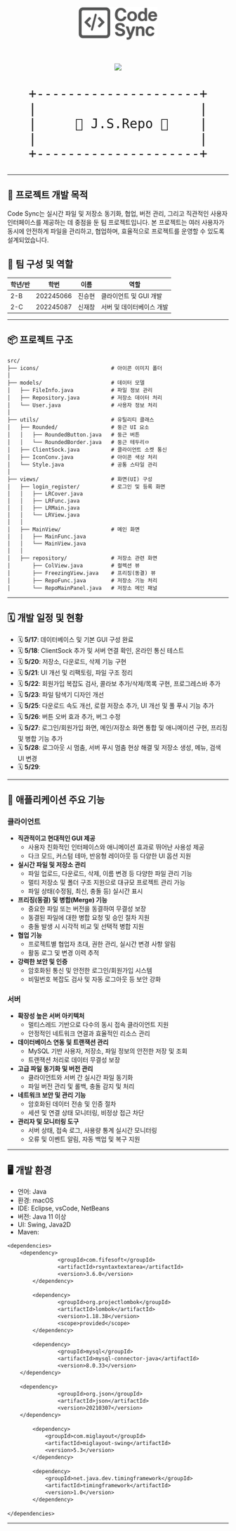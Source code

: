 <p align="center">
  <img src="src/icons/logo.png" alt="Code Sync Logo" width="180"/>
</p>


<h1 align="center">
  <img src="https://img.shields.io/badge/TEAM-6A5ACD?style=for-the-badge&logoColor=white" width="150">
</h1>
<pre align="center" style="font-size: 2.1em;">
+---------------------+
|                     |
|     🌟 J.S.Repo 🌟    |
|                     |
+---------------------+
</pre>

---

## 🚀 프로젝트 개발 목적

Code Sync는 실시간 파일 및 저장소 동기화, 협업, 버전 관리, 그리고 직관적인 사용자 인터페이스를 제공하는 데 중점을 둔 팀 프로젝트입니다. 본 프로젝트는 여러 사용자가 동시에 안전하게 파일을 관리하고, 협업하며, 효율적으로 프로젝트를 운영할 수 있도록 설계되었습니다.

## 👥 팀 구성 및 역할

| 학년/반 | 학번      | 이름   | 역할                      |
| ------- | --------- | ------ | ------------------------- |
| 2-B     | 202245066 | 진승현 | 클라이언트 및 GUI 개발    |
| 2-C     | 202245087 | 신재창 | 서버 및 데이터베이스 개발 |

---

## 📦 프로젝트 구조

```
src/
├── icons/                       # 아이콘 이미지 폴더
│
├── models/                      # 데이터 모델
│   ├── FileInfo.java            # 파일 정보 관리
│   ├── Repository.java          # 저장소 데이터 처리
│   └── User.java                # 사용자 정보 처리
│
├── utils/                       # 유틸리티 클래스
│   ├── Rounded/                 # 둥근 UI 요소
│   │   ├── RoundedButton.java   # 둥근 버튼
│   │   └── RoundedBorder.java   # 둥근 테두리ㅁ
│   ├── ClientSock.java          # 클라이언트 소켓 통신
│   ├── IconConv.java            # 아이콘 색상 처리
│   └── Style.java               # 공통 스타일 관리
│
├── views/                       # 화면(UI) 구성
│   ├── login_register/          # 로그인 및 등록 화면
│   │   ├── LRCover.java
│   │   ├── LRFunc.java
│   │   ├── LRMain.java
│   │   └── LRView.java
│   │
│   ├── MainView/                # 메인 화면
│   │   ├── MainFunc.java
│   │   └── MainView.java
│   │
│   ├── repository/              # 저장소 관련 화면
│       ├── ColView.java         # 컬렉션 뷰
│       ├── FreezingView.java    # 프리징(동결) 뷰
│       ├── RepoFunc.java        # 저장소 기능 처리
│       └── RepoMainPanel.java   # 저장소 메인 패널
```

---

## 🗓️ 개발 일정 및 현황

- 🗓️ **5/17**: 데이터베이스 및 기본 GUI 구성 완료
- 🗓️ **5/18**: ClientSock 추가 및 서버 연결 확인, 온라인 통신 테스트
- 🗓️ **5/20**: 저장소, 다운로드, 삭제 기능 구현
- 🗓️ **5/21**: UI 개선 및 리팩토링, 파일 구조 정리
- 🗓️ **5/22**: 회원가입 복잡도 검사, 콜라보 추가/삭제/목록 구현, 프로그레스바 추가
- 🗓️ **5/23**: 파일 탐색기 디자인 개선
- 🗓️ **5/25**: 다운로드 속도 개선, 로컬 저장소 추가, UI 개선 및 풀 푸시 기능 추가
- 🗓️ **5/26**: 버튼 오버 효과 추가, 버그 수정
- 🗓️ **5/27**: 로그인/회원가입 화면, 메인/저장소 화면 통합 및 애니메이션 구현, 프리징 및 병합 기능 추가
- 🗓️ **5/28**: 로그아웃 시 멈춤, 서버 푸시 멈춤 현상 해결 및 저장소 생성, 메뉴, 검색 UI 변경
- 🗓️ **5/29**:

---

## 🎯 애플리케이션 주요 기능

### 클라이언트

- **직관적이고 현대적인 GUI 제공**
  - 사용자 친화적인 인터페이스와 애니메이션 효과로 뛰어난 사용성 제공
  - 다크 모드, 커스텀 테마, 반응형 레이아웃 등 다양한 UI 옵션 지원
- **실시간 파일 및 저장소 관리**
  - 파일 업로드, 다운로드, 삭제, 이름 변경 등 다양한 파일 관리 기능
  - 멀티 저장소 및 폴더 구조 지원으로 대규모 프로젝트 관리 가능
  - 파일 상태(수정됨, 최신, 충돌 등) 실시간 표시
- **프리징(동결) 및 병합(Merge) 기능**
  - 중요한 파일 또는 버전을 동결하여 무결성 보장
  - 동결된 파일에 대한 병합 요청 및 승인 절차 지원
  - 충돌 발생 시 시각적 비교 및 선택적 병합 지원
- **협업 기능**
  - 프로젝트별 협업자 초대, 권한 관리, 실시간 변경 사항 알림
  - 활동 로그 및 변경 이력 추적
- **강력한 보안 및 인증**
  - 암호화된 통신 및 안전한 로그인/회원가입 시스템
  - 비밀번호 복잡도 검사 및 자동 로그아웃 등 보안 강화

### 서버

- **확장성 높은 서버 아키텍처**
  - 멀티스레드 기반으로 다수의 동시 접속 클라이언트 지원
  - 안정적인 네트워크 연결과 효율적인 리소스 관리
- **데이터베이스 연동 및 트랜잭션 관리**
  - MySQL 기반 사용자, 저장소, 파일 정보의 안전한 저장 및 조회
  - 트랜잭션 처리로 데이터 무결성 보장
- **고급 파일 동기화 및 버전 관리**
  - 클라이언트와 서버 간 실시간 파일 동기화
  - 파일 버전 관리 및 롤백, 충돌 감지 및 처리
- **네트워크 보안 및 관리 기능**
  - 암호화된 데이터 전송 및 인증 절차
  - 세션 및 연결 상태 모니터링, 비정상 접근 차단
- **관리자 및 모니터링 도구**
  - 서버 상태, 접속 로그, 사용량 통계 실시간 모니터링
  - 오류 및 이벤트 알림, 자동 백업 및 복구 지원

---

## 🖥️ 개발 환경

- 언어: Java
- 환경: macOS
- IDE: Eclipse, vsCode, NetBeans
- 버전: Java 11 이상
- UI: Swing, Java2D
- Maven:

```
<dependencies>
	<dependency>
            	<groupId>com.fifesoft</groupId>
            	<artifactId>rsyntaxtextarea</artifactId>
            	<version>3.6.0</version>
        </dependency>

        <dependency>
            	<groupId>org.projectlombok</groupId>
            	<artifactId>lombok</artifactId>
            	<version>1.18.38</version>
            	<scope>provided</scope>
        </dependency>

        <dependency>
            	<groupId>mysql</groupId>
            	<artifactId>mysql-connector-java</artifactId>
            	<version>8.0.33</version>
	</dependency>

	<dependency>
             	<groupId>org.json</groupId>
             	<artifactId>json</artifactId>
             	<version>20210307</version>
	</dependency>

    	<dependency>
        	<groupId>com.miglayout</groupId>
        	<artifactId>miglayout-swing</artifactId>
        	<version>5.3</version>
    	</dependency>

    	<dependency>
        	<groupId>net.java.dev.timingframework</groupId>
        	<artifactId>timingframework</artifactId>
        	<version>1.0</version>
    	</dependency>

</dependencies>
```

---
